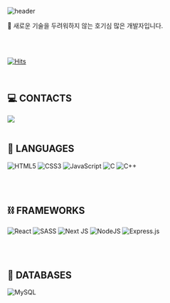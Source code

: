 ![header](https://capsule-render.vercel.app/api?type=waving&color=gradient&customColorList=252,186,3&height=300&section=header&text=YOUNGSEO-KIM&fontSize=90)

💪 새로운 기술을 두려워하지 않는 호기심 많은 개발자입니다.

<br/>
<br/>

[![Hits](https://hits.seeyoufarm.com/api/count/incr/badge.svg?url=https%3A%2F%2Fgithub.com%2FyoungseoKim-kr&count_bg=%2379C83D&title_bg=%23555555&icon=&icon_color=%23E7E7E7&title=hits&edge_flat=false)](https://hits.seeyoufarm.com)

<br />

##  💻 CONTACTS

<a href="mailto:ysk5754@gmail.com"><img src="https://img.shields.io/badge/Gmail-D14836?style=for-the-badge&logo=gmail&logoColor=white&link=mailto:ysk5754@gmail.com"/></a>
<br />
<br />

## 📄 LANGUAGES
![HTML5](https://img.shields.io/badge/html5-%23E34F26.svg?style=for-the-badge&logo=html5&logoColor=white)
![CSS3](https://img.shields.io/badge/css3-%231572B6.svg?style=for-the-badge&logo=css3&logoColor=white)
![JavaScript](https://img.shields.io/badge/javascript-%23323330.svg?style=for-the-badge&logo=javascript&logoColor=%23F7DF1E)
![C](https://img.shields.io/badge/c-%2300599C.svg?style=for-the-badge&logo=c&logoColor=white)
![C++](https://img.shields.io/badge/c++-%2300599C.svg?style=for-the-badge&logo=c%2B%2B&logoColor=white)

<br />
<br />


## ⛓ FRAMEWORKS

![React](https://img.shields.io/badge/react-%2320232a.svg?style=for-the-badge&logo=react&logoColor=%2361DAFB)
![SASS](https://img.shields.io/badge/SASS-hotpink.svg?style=for-the-badge&logo=SASS&logoColor=white)
![Next JS](https://img.shields.io/badge/Next-black?style=for-the-badge&logo=next.js&logoColor=white)
![NodeJS](https://img.shields.io/badge/node.js-6DA55F?style=for-the-badge&logo=node.js&logoColor=white)
![Express.js](https://img.shields.io/badge/express.js-%23404d59.svg?style=for-the-badge&logo=express&logoColor=%2361DAFB)

<br />
<br />


## 📀 DATABASES

![MySQL](https://img.shields.io/badge/mysql-%2300f.svg?style=for-the-badge&logo=mysql&logoColor=white)

<br />
<br />
